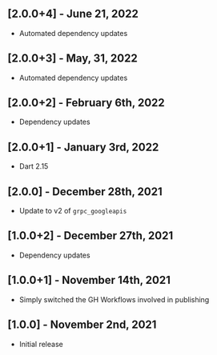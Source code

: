 ## [2.0.0+4] - June 21, 2022

* Automated dependency updates


## [2.0.0+3] - May, 31, 2022

* Automated dependency updates


## [2.0.0+2] - February 6th, 2022

* Dependency updates


## [2.0.0+1] - January 3rd, 2022

* Dart 2.15


## [2.0.0] - December 28th, 2021

* Update to v2 of `grpc_googleapis`


## [1.0.0+2] - December 27th, 2021

* Dependency updates


## [1.0.0+1] - November 14th, 2021

* Simply switched the GH Workflows involved in publishing


## [1.0.0] - November 2nd, 2021

* Initial release




